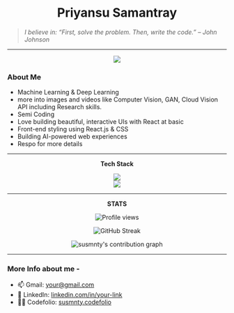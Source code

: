 <h1 align="center"> Priyansu Samantray </h1>

  > _I believe in: _“First, solve the problem. Then, write the code.”_ – John Johnson_

---

<p align="center">
  <img src="https://readme-typing-svg.demolab.com?font=Fira+Code&weight=500&pause=1000&color=00CFFF&center=true&vCenter=true&width=435&lines=Basic+Coder+in+Python;AI%2FML+Engineer;Basic+Frontend+Developer; Research" />
</p>

### About Me 

- Machine Learning & Deep Learning 
- more into images and videos like Computer Vision, GAN, Cloud Vision API including Research skills.
- Semi Coding  
- Love building beautiful, interactive UIs with React at basic  
- Front-end styling using React.js & CSS
- Building AI-powered web experiences   
- Respo for more details  

---

<p align="center"><b>Tech Stack</b></p>
<div align="center">
  <img src="https://skillicons.dev/icons?i=python,html,css,java" />
</div>
<div align="center">
  <img src="https://skillicons.dev/icons?i=github,docker,vscode,tensorflow,git" />
</div>

---

<p align="center"><b>STATS</b></p>

<p align="center">
  <img src="https://komarev.com/ghpvc/?username=susmnty&style=flat-square&color=brightgreen" alt="Profile views" />
</p>

<div align="center">
  <img src="https://streak-stats.demolab.com?user=susmnty&theme=tokyonight&hide_border=true" alt="GitHub Streak"/>
</div>

<!-- GitHub Contribution Graph -->
<p align="center">
  <img src="https://activity-graph.vercel.app/graph?username=susmnty&theme=react&area=true&hide_border=true&custom_title=Contribution%20Graph" alt="susmnty's contribution graph" />
</p>

---

### More Info about me -

- 📫 Gmail: [your@gmail.com](mailto:spkusmnty@gmail.com)
- 💼 LinkedIn: [linkedin.com/in/your-link](https://www.linkedin.com/in/priyansu12/)
- 👨‍💻 Codefolio: [susmnty.codefolio](https://codolio.com/profile/sonusmnty) 
